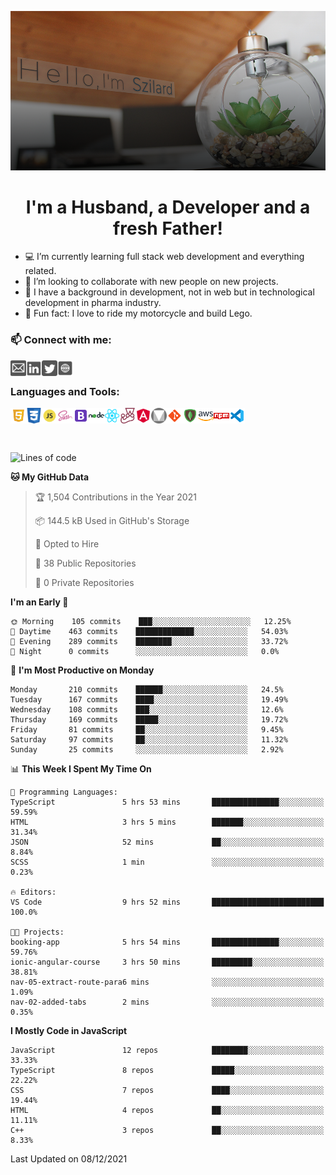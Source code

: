 <div align="center">

![](https://github.com/mihocsaszilard/mihocsaszilard/blob/main/assets/github-readme-image-1000x505.png?raw=true)

# I'm a Husband, a Developer and a fresh Father!

</div>

- 💻 I’m currently learning full stack web development and everything related.
- 🔌 I’m looking to collaborate with new people on new projects.
- :test_tube: I have a background in development, not in web but in technological development in pharma industry.
- 💯 Fun fact: I love to ride my motorcycle and build Lego.

<div>

<h3>📫 Connect with me:</h3>

[<img align="left" alt="send me an email" width="25px" src="https://github.com/mihocsaszilard/mihocsaszilard/blob/main/assets/mail.svg" />](mihocsa48@gmail.com)
[<img align="left" alt="linkedin profile" width="25px" src="https://github.com/mihocsaszilard/mihocsaszilard/blob/main/assets/linkedin.svg" />][linkedin]
[<img align="left" alt="twitter profile" width="25px" src="https://github.com/mihocsaszilard/mihocsaszilard/blob/main/assets/twitter.svg" />][twitter]
[<img align="left" alt="portfolio website" width="25px" src="https://github.com/mihocsaszilard/mihocsaszilard/blob/main/assets/website.svg" />][website]

</div>
<br>

<h3 >Languages and Tools:</h3>

  <img align="left" alt="html" width="25px" src="https://github.com/mihocsaszilard/mihocsaszilard/blob/main/assets/html.svg" />
  <img align="left" alt="css" width="25px" src="https://github.com/mihocsaszilard/mihocsaszilard/blob/main/assets/css.svg" />
  <img align="left" alt="javascript" width="25px" src="https://github.com/mihocsaszilard/mihocsaszilard/blob/main/assets/js.svg" />
  <img align="left" alt="sass" width="25px" src="https://github.com/mihocsaszilard/mihocsaszilard/blob/main/assets/sass.svg" />
  <img align="left" alt="bootstrap" width="25px" src="https://github.com/mihocsaszilard/mihocsaszilard/blob/main/assets/bootstrap.svg" />
  <img align="left" alt="node js" width="25px" src="https://github.com/mihocsaszilard/mihocsaszilard/blob/main/assets/node.svg" />
  <img align="left" alt="react" width="25px" src="https://github.com/mihocsaszilard/mihocsaszilard/blob/main/assets/react.svg" />
  <img align="left" alt="jest" width="25px" src="https://github.com/mihocsaszilard/mihocsaszilard/blob/main/assets/jest.svg" />
  <img align="left" alt="angular" width="25px" src="https://github.com/mihocsaszilard/mihocsaszilard/blob/main/assets/angular.svg" />
  <img align="left" alt="jest" width="25px" src="https://github.com/mihocsaszilard/mihocsaszilard/blob/main/assets/material.png" />
  <img align="left" alt="git" width="25px" src="https://github.com/mihocsaszilard/mihocsaszilard/blob/main/assets/git.svg" />
  <img align="left" alt="mongo db" width="25px" src="https://github.com/mihocsaszilard/mihocsaszilard/blob/main/assets/mongodb.svg" />
  <img align="left" alt="amazon web services" width="25px" src="https://github.com/mihocsaszilard/mihocsaszilard/blob/main/assets/aws.svg" />
  <img align="left" alt="npm package manager" width="25px" src="https://github.com/mihocsaszilard/mihocsaszilard/blob/main/assets/npm.svg" />
  <img align="left" alt="visual studio code" width="25px" src="https://github.com/mihocsaszilard/mihocsaszilard/blob/main/assets/vscode.svg" />
<br>
<h3></h3>

<div >
<br>

<!-- [![Szilard's GitHub stats](https://github-readme-stats.vercel.app/api?username=mihocsaszilard&hide=stars,contribs&show_icons=true&theme=dark&hide_border)](https://github.com/anuraghazra/github-readme-stats)

</div>

<div >

[![Top Langs](https://github-readme-stats.vercel.app/api/top-langs/?username=mihocsaszilard&layout=compact&theme=dark)](https://github.com/anuraghazra/github-readme-stats)

</div> -->

<!--START_SECTION:waka-->
![Lines of code](https://img.shields.io/badge/From%20Hello%20World%20I%27ve%20Written-624%20Thousand%20lines%20of%20code-blue)

**🐱 My GitHub Data** 

> 🏆 1,504 Contributions in the Year 2021
 > 
> 📦 144.5 kB Used in GitHub's Storage 
 > 
> 💼 Opted to Hire
 > 
> 📜 38 Public Repositories 
 > 
> 🔑 0 Private Repositories  
 > 
**I'm an Early 🐤** 

```text
🌞 Morning    105 commits    ███░░░░░░░░░░░░░░░░░░░░░░   12.25% 
🌆 Daytime    463 commits    █████████████░░░░░░░░░░░░   54.03% 
🌃 Evening    289 commits    ████████░░░░░░░░░░░░░░░░░   33.72% 
🌙 Night      0 commits      ░░░░░░░░░░░░░░░░░░░░░░░░░   0.0%

```
📅 **I'm Most Productive on Monday** 

```text
Monday       210 commits    ██████░░░░░░░░░░░░░░░░░░░   24.5% 
Tuesday      167 commits    ████░░░░░░░░░░░░░░░░░░░░░   19.49% 
Wednesday    108 commits    ███░░░░░░░░░░░░░░░░░░░░░░   12.6% 
Thursday     169 commits    █████░░░░░░░░░░░░░░░░░░░░   19.72% 
Friday       81 commits     ██░░░░░░░░░░░░░░░░░░░░░░░   9.45% 
Saturday     97 commits     ██░░░░░░░░░░░░░░░░░░░░░░░   11.32% 
Sunday       25 commits     ░░░░░░░░░░░░░░░░░░░░░░░░░   2.92%

```


📊 **This Week I Spent My Time On** 

```text
💬 Programming Languages: 
TypeScript               5 hrs 53 mins       ███████████████░░░░░░░░░░   59.59% 
HTML                     3 hrs 5 mins        ███████░░░░░░░░░░░░░░░░░░   31.34% 
JSON                     52 mins             ██░░░░░░░░░░░░░░░░░░░░░░░   8.84% 
SCSS                     1 min               ░░░░░░░░░░░░░░░░░░░░░░░░░   0.23%

🔥 Editors: 
VS Code                  9 hrs 52 mins       █████████████████████████   100.0%

🐱‍💻 Projects: 
booking-app              5 hrs 54 mins       ███████████████░░░░░░░░░░   59.76% 
ionic-angular-course     3 hrs 50 mins       █████████░░░░░░░░░░░░░░░░   38.81% 
nav-05-extract-route-para6 mins              ░░░░░░░░░░░░░░░░░░░░░░░░░   1.09% 
nav-02-added-tabs        2 mins              ░░░░░░░░░░░░░░░░░░░░░░░░░   0.35%

```

**I Mostly Code in JavaScript** 

```text
JavaScript               12 repos            ████████░░░░░░░░░░░░░░░░░   33.33% 
TypeScript               8 repos             █████░░░░░░░░░░░░░░░░░░░░   22.22% 
CSS                      7 repos             ████░░░░░░░░░░░░░░░░░░░░░   19.44% 
HTML                     4 repos             ██░░░░░░░░░░░░░░░░░░░░░░░   11.11% 
C++                      3 repos             ██░░░░░░░░░░░░░░░░░░░░░░░   8.33%

```



 Last Updated on 08/12/2021
<!--END_SECTION:waka-->

<!---
mihocsaszilard/mihocsaszilard is a ✨ special ✨ repository because its `README.md` (this file) appears on your GitHub profile.
You can click the Preview link to take a look at your changes.
--->

[linkedin]: https://www.linkedin.com/in/mihocsaszilard/
[twitter]: https://twitter.com/MihocsaS
[website]: https://mihocsaszilard.github.io/Portfolio-Website-CF/
